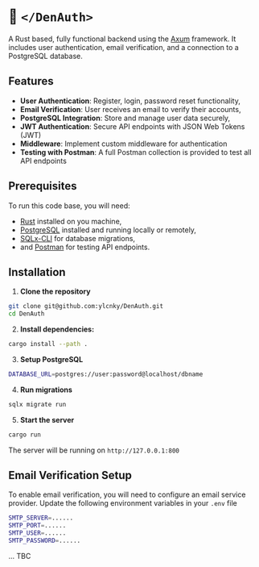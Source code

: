 #  🔐  `</DenAuth>`

A Rust based, fully functional backend using the [Axum](https://github.com/tokio-rs/axum]) framework. It includes user authentication, email verification, and a connection to a PostgreSQL database.

## Features
* **User Authentication**: Register, login, password reset functionality,
* **Email Verification**: User receives an email to verify their accounts,
* **PostgreSQL Integration**: Store and manage user data securely,
* **JWT Authentication**: Secure API endpoints with JSON Web Tokens (JWT)
* **Middleware**: Implement custom middleware for authentication
* **Testing with Postman**: A full Postman collection is provided to test all API endpoints

## Prerequisites
To run this code base, you will need:
* [Rust](https://www.rust-lang.org/) installed on you machine,
* [PostgreSQL](https://www.postgresql.org/) installed and running locally or remotely,
* [SQLx-CLI](https://crates.io/crates/sqlx-cli) for database migrations,
* and [Postman](https://www.postman.com/) for testing API endpoints.

## Installation
1. **Clone the repository**
```bash
git clone git@github.com:ylcnky/DenAuth.git
cd DenAuth
```
2. **Install dependencies:**
```bash
cargo install --path .
```
3. **Setup PostgreSQL**
```bash
DATABASE_URL=postgres://user:password@localhost/dbname
```
4. **Run migrations**
```bash
sqlx migrate run
```
5. **Start the server**
```bash
cargo run
```

The server will be running on `http://127.0.0.1:800`

## Email Verification Setup
To enable email verification, you will need to configure an email service provider. Update the following environment variables in your `.env` file
```bash
SMTP_SERVER=......
SMTP_PORT=......
SMTP_USER=......
SMTP_PASSWORD=......
```
... TBC